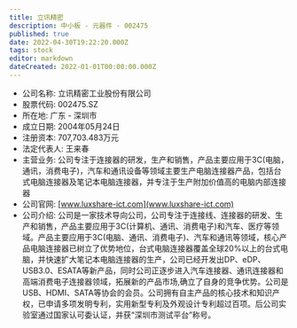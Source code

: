 ```yaml
---
title: 立讯精密
description: 中小板 - 元器件 - 002475
published: true
date: 2022-04-30T19:22:20.000Z
tags: stock
editor: markdown
dateCreated: 2022-01-01T00:00:00.000Z
---
```


- 公司名称: 立讯精密工业股份有限公司
- 股票代码: 002475.SZ
- 所在地: 广东 - 深圳市
- 成立日期: 2004年05月24日
- 注册资本: 707,703.483万元
- 法定代表人: 王来春
- 主营业务: 公司专注于连接器的研发，生产和销售，产品主要应用于3C(电脑，通讯，消费电子)，汽车和通讯设备等领域主要生产电脑连接器产品，包括台式电脑连接器及笔记本电脑连接器，并专注于生产附加价值高的电脑内部连接器
- 公司官网: [www.luxshare-ict.com](www.luxshare-ict.com)
- 公司介绍: 公司是一家技术导向公司，公司专注于连接线、连接器的研发、生产和销售，产品主要应用于3C(计算机、通讯、消费电子)和汽车、医疗等领域。产品主要应用于3C(电脑、通讯、消费电子)、汽车和通讯等领域，核心产品电脑连接器已树立了优势地位，台式电脑连接器覆盖全球20%以上的台式电脑，并快速扩大笔记本电脑连接器的生产，公司已经开发出DP、eDP、USB3.0、ESATA等新产品，同时公司正逐步进入汽车连接器、通讯连接器和高端消费电子连接器领域，拓展新的产品市场,确立了自身的竞争优势。公司是USB、HDMI、SATA等协会的会员。公司拥有自主产品的核心技术和知识产权，已申请多项发明专利，实用新型专利及外观设计专利超过百项。后公司实验室通过国家认可委认证，并获“深圳市测试平台”称号。


